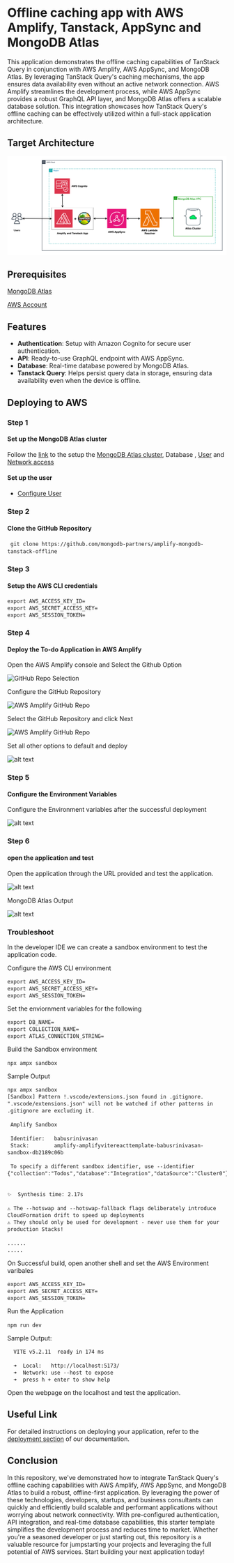 
# Offline caching app with AWS Amplify, Tanstack, AppSync and MongoDB Atlas

This application demonstrates the offline caching capabilities of TanStack Query in conjunction with AWS Amplify, AWS AppSync, and MongoDB Atlas. By leveraging TanStack Query's caching mechanisms, the app ensures data availability even without an active network connection. AWS Amplify streamlines the development process, while AWS AppSync provides a robust GraphQL API layer, and MongoDB Atlas offers a scalable database solution. This integration showcases how TanStack Query's offline caching can be effectively utilized within a full-stack application architecture. 

## Target Architecture 

![Reference Architecture](/Images/Amplfi%20Tanstack%20Github%20ref%20arch.png)

## Prerequisites

[MongoDB Atlas](https://www.mongodb.com/cloud/atlas/register)

[AWS Account](https://aws.amazon.com/free/)


## Features

- **Authentication**: Setup with Amazon Cognito for secure user authentication.
- **API**: Ready-to-use GraphQL endpoint with AWS AppSync.
- **Database**: Real-time database powered by MongoDB Atlas.
- **Tanstack Query**: Helps persist query data in storage, ensuring data availability even when the device is offline.


## Deploying to AWS

### Step 1

#### Set up the MongoDB Atlas cluster

Follow the [link](https://www.mongodb.com/docs/atlas/tutorial/create-atlas-account/) to the setup the [MongoDB Atlas cluster](https://www.mongodb.com/docs/atlas/tutorial/deploy-free-tier-cluster/), Database , [User](https://www.mongodb.com/docs/atlas/tutorial/create-mongodb-user-for-cluster/) and [Network access](https://www.mongodb.com/docs/atlas/security/add-ip-address-to-list/)


#### Set up the user

* [Configure User](https://www.mongodb.com/docs/atlas/security-add-mongodb-users/)

### Step 2

#### Clone the GitHub Repository

``` git clone https://github.com/mongodb-partners/amplify-mongodb-tanstack-offline```

### Step 3

#### Setup the AWS CLI credentials

```
export AWS_ACCESS_KEY_ID=
export AWS_SECRET_ACCESS_KEY=
export AWS_SESSION_TOKEN=
```

### Step 4

#### Deploy the To-do Application in AWS Amplify


Open the AWS Amplify console and Select the Github Option 


![GitHub Repo Selection](/Images/GitHub.png)


Configure the GitHub Repository

![AWS Amplify GitHub Repo](/Images/GitHub_Configuration.png)


Select the GitHub Repository and click Next

![AWS Amplify GitHub Repo](/Images/GitHub_Repo_Selection.png)



Set all other options to default and deploy

![alt text](/Images/amplify_console_overview.png)


### Step 5

#### Configure the Environment Variables

Configure the Environment variables after the successful deployment

![alt text](/Images/Environment_variables.png)


### Step 6

#### open the application and test

Open the application through the URL provided and test the application.

![alt text](/Images/Applications.png)


MongoDB Atlas Output

![alt text](Images/MongoDB.png)



### Troubleshoot

In the developer IDE we can create a sandbox environment to test the application code.

Configure the AWS CLI environment

```
export AWS_ACCESS_KEY_ID=
export AWS_SECRET_ACCESS_KEY=
export AWS_SESSION_TOKEN=
```

Set the enviornment variables for the following

```
export DB_NAME=
export COLLECTION_NAME=
export ATLAS_CONNECTION_STRING=

```

Build the Sandbox environment

`npx ampx sandbox`

Sample Output

 ``` 
 npx ampx sandbox                      
[Sandbox] Pattern !.vscode/extensions.json found in .gitignore. ".vscode/extensions.json" will not be watched if other patterns in .gitignore are excluding it.
  
  Amplify Sandbox
  
  Identifier:   babusrinivasan
  Stack:        amplify-amplifyvitereacttemplate-babusrinivasan-sandbox-db2189c06b
  
  To specify a different sandbox identifier, use --identifier
{"collection":"Todos","database":"Integration","dataSource":"Cluster0"}


✨  Synthesis time: 2.17s

⚠️ The --hotswap and --hotswap-fallback flags deliberately introduce CloudFormation drift to speed up deployments
⚠️ They should only be used for development - never use them for your production Stacks!

......
.....
```

On Successful build, open another shell and set the AWS Environment varibales

```
export AWS_ACCESS_KEY_ID=
export AWS_SECRET_ACCESS_KEY=
export AWS_SESSION_TOKEN=
```

Run the Application 

`npm run dev`

Sample Output:

```
  VITE v5.2.11  ready in 174 ms

  ➜  Local:   http://localhost:5173/
  ➜  Network: use --host to expose
  ➜  press h + enter to show help

  ```

Open the webpage on the localhost and test the application.



## Useful Link

For detailed instructions on deploying your application, refer to the [deployment section](https://docs.amplify.aws/react/start/quickstart/#deploy-a-fullstack-app-to-aws) of our documentation.


## Conclusion

In this repository, we've demonstrated how to integrate TanStack Query's offline caching capabilities with AWS Amplify, AWS AppSync, and MongoDB Atlas to build a robust, offline-first application. By leveraging the power of these technologies, developers, startups, and business consultants can quickly and efficiently build scalable and performant applications without worrying about network connectivity. With pre-configured authentication, API integration, and real-time database capabilities, this starter template simplifies the development process and reduces time to market. Whether you're a seasoned developer or just starting out, this repository is a valuable resource for jumpstarting your projects and leveraging the full potential of AWS services. Start building your next application today!